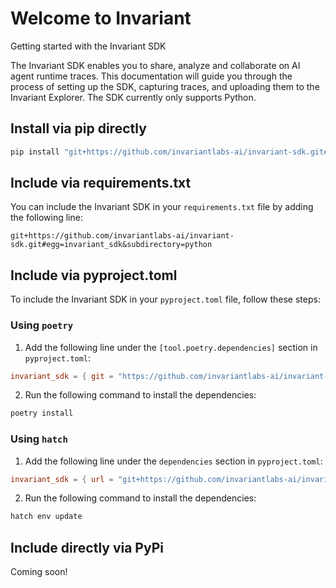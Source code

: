 # Welcome to Invariant

<div class='subtitle'>Getting started with the Invariant SDK</div>

The Invariant SDK enables you to share, analyze and collaborate on AI agent runtime traces. This documentation will guide you through the process of setting up the SDK, capturing traces, and uploading them to the Invariant Explorer. The SDK currently only supports Python.

## Install via pip directly
```bash
pip install "git+https://github.com/invariantlabs-ai/invariant-sdk.git#egg=invariant_sdk&subdirectory=python"
```

## Include via requirements.txt
You can include the Invariant SDK in your `requirements.txt` file by adding the following line:

```
git+https://github.com/invariantlabs-ai/invariant-sdk.git#egg=invariant_sdk&subdirectory=python
```

## Include via pyproject.toml
To include the Invariant SDK in your `pyproject.toml` file, follow these steps:

### Using `poetry`
1. Add the following line under the `[tool.poetry.dependencies]` section in `pyproject.toml`:

```toml
invariant_sdk = { git = "https://github.com/invariantlabs-ai/invariant-sdk.git", subdirectory = "python" }
```

2. Run the following command to install the dependencies:

```bash
poetry install
```

### Using `hatch`
1. Add the following line under the `dependencies` section in `pyproject.toml`:

```toml
invariant_sdk = { url = "git+https://github.com/invariantlabs-ai/invariant-sdk.git#egg=invariant_sdk&subdirectory=python" }
```

2. Run the following command to install the dependencies:

```bash
hatch env update
```

## Include directly via PyPi
Coming soon!